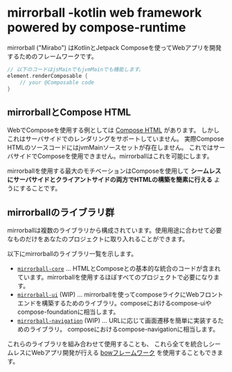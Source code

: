 # mirrorball -kotlin web framework powered by compose-runtime

mirrorball ("Mirabo") はKotlinとJetpack Composeを使ってWebアプリを開発するためのフレームワークです。

```kt
// 以下のコードはjsMainでもjvmMainでも機能します。
element.renderComposable {
    // your @Composable code
}
```

## mirrorballとCompose HTML

WebでComposeを使用する例としては
[Compose HTML](https://github.com/JetBrains/compose-multiplatform/blob/master/html/README.md)
があります。
しかしこれはサーバサイドでのレンダリングをサポートしていません。
実際Compose HTMLのソースコードにはjvmMainソースセットが存在しません。
これではサーバサイドでComposeを使用できません。mirrorballはこれを可能にします。

mirrorballを使用する最大のモチベーションはComposeを使用して
**シームレスにサーバサイドとクライアントサイドの両方でHTMLの構築を簡素に行える** ようにすることです。

## mirrorballのライブラリ群

mirrorballは複数のライブラリから構成されています。使用用途に合わせて必要なものだけをあなたのプロジェクトに取り入れることができます。

以下にmirrorballのライブラリ一覧を示します。

- [`mirrorball-core`](./core/README.ja.md) ...
  HTMLとComposeとの基本的な統合のコードが含まれています。mirrorballを使用するほぼすべてのプロジェクトで必要になります。
- [`mirrorball-ui`](./ui/README.ja.md) (WIP) ...
  mirrorballを使ってcomposeライクにWebフロントエンドを構築するためのライブラリ。composeにおけるcompose-uiやcompose-foundationに相当します。
- [`mirrorball-navigation`](./navigation/README.ja.md) (WIP) ... URLに応じて画面遷移を簡単に実装するためのライブラリ。
  composeにおけるcompose-navigationに相当します。

これらのライブラリを組み合わせて使用することも、
これら全てを統合しシームレスにWebアプリ開発が行える [bowフレームワーク](./bow/README.ja.md)
を使用することもできます。
